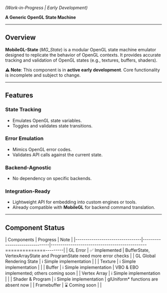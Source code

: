 *(Work-in-Progress | Early Development)*  

**A Generic OpenGL State Machine**  

---

## Overview  
**MobileGL-State** (*MG_State*) is a modular OpenGL state machine emulator designed to replicate the behavior of OpenGL contexts. It provides accurate tracking and validation of OpenGL states (e.g., textures, buffers, shaders).  

**⚠️ Note**: This component is in **active early development**. Core functionality is incomplete and subject to change.  

---

## Features  

### **State Tracking**  
- Emulates OpenGL state variables.
- Toggles and validates state transitions.  

### **Error Emulation**  
- Mimics OpenGL error codes.
- Validates API calls against the current state.

### **Backend-Agnostic**  
- No dependency on specific backends.

### **Integration-Ready**  
- Lightweight API for embedding into custom engines or tools.  
- Already compatible with **MobileGL** for backend command translation.  

---

## Component Status

| Components                      | Progress                      | Note                                                                  |
|---------------------------------|-------------------------------|------------------------------------------------==============---------|
| GL Error                        | ✅ Implemented                | BufferState, VertexArrayState and ProgramState need more error checks |
| GL Global Rendering State       | ℹ️ Simple implementation      |                                                                       |
| Texture                         | ℹ️ Simple implementation      |                                                                       |
| Buffer                          | ℹ️ Simple implementation      | VBO & EBO implemented; others coming soon                             |
| Vertex Array                    | ℹ️ Simple implementation      |                                                                       |
| Shader & Program                | ℹ️ Simple implementation      | glUniform* functions are absent now                                   |
| Framebuffer                     | ⌛ Coming soon                |                                                                       |

